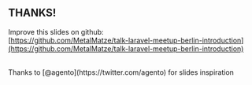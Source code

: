 ## THANKS!

Improve this slides on github:  
[https://github.com/MetalMatze/talk-laravel-meetup-berlin-introduction](https://github.com/MetalMatze/talk-laravel-meetup-berlin-introduction)

<br>
Thanks to [@agento](https://twitter.com/agento) for slides inspiration
